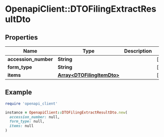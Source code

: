 # OpenapiClient::DTOFilingExtractResultDto

## Properties

| Name | Type | Description | Notes |
| ---- | ---- | ----------- | ----- |
| **accession_number** | **String** |  | [optional] |
| **form_type** | **String** |  | [optional] |
| **items** | [**Array&lt;DTOFilingItemDto&gt;**](DTOFilingItemDto.md) |  | [optional] |

## Example

```ruby
require 'openapi_client'

instance = OpenapiClient::DTOFilingExtractResultDto.new(
  accession_number: null,
  form_type: null,
  items: null
)
```

